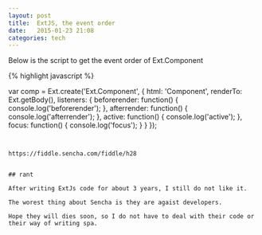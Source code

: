 ```yaml
---
layout: post
title:  ExtJS, the event order
date:   2015-01-23 21:08 
categories: tech 
---
```


Below is the script to get the event order of Ext.Component

{% highlight javascript %}

var comp = Ext.create('Ext.Component', {
    html: 'Component',
        renderTo: Ext.getBody(),
	    listeners: {
	               beforerender: function() {
		                   console.log('beforerender');
				       },
				   afterrender: function() {
					    console.log('afterrender');
					},
					active: function() {
						console.log('active');
				},
					focus: function() {
						console.log('focus');
				}
    }
});
 
```


https://fiddle.sencha.com/fiddle/h28


## rant

After writing ExtJs code for about 3 years, I still do not like it.

The worest thing about Sencha is they are agaist developers. 

Hope they will dies soon, so I do not have to deal with their code or their way of writing spa.




